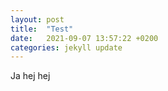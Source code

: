 ```yaml
---
layout: post
title:  "Test"
date:   2021-09-07 13:57:22 +0200
categories: jekyll update
---
```

Ja hej hej
